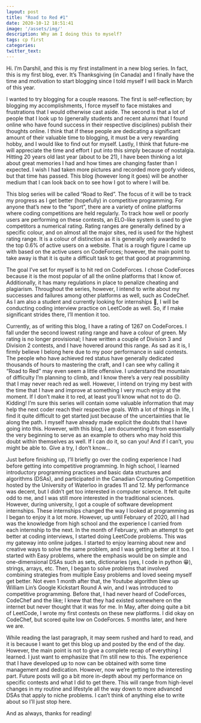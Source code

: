 ```yaml
---
layout: post
title: "Road to Red #1"
date: 2020-10-12 18:51:41
image: '/assets/img/'
description: Why am I doing this to myself?
tags: cp first
categories:
twitter_text:
---
```


Hi. I’m Darshil, and this is my first installment in a new blog series. In fact, this is my first blog, ever. It’s Thanksgiving (in Canada) and I finally have the time and motivation to start blogging since I told myself I will back in March of this year.

I wanted to try blogging for a couple reasons. The first is self-reflection; by blogging my accomplishments, I force myself to face mistakes and frustrations that I would otherwise cast aside. The second is that a lot of people that I look up to (generally students and recent alumni that I found online who have found success in their respective disciplines) publish their thoughts online. I think that if these people are dedicating a significant amount of their valuable time to blogging, it must be a very rewarding hobby, and I would like to find out for myself. Lastly, I think that future-me will appreciate the time and effort I put into this simply because of nostalgia. Hitting 20 years old last year (about to be 21), I have been thinking a lot about great memories I had and how times are changing faster than I expected. I wish I had taken more pictures and recorded more goofy videos, but that time has passed. This blog (however long it goes) will be another medium that I can look back on to see how I got to where I will be.

This blog series will be called “Road to Red”. The focus of it will be to track my progress as I get better (hopefully) in competitive programming. For anyone that’s new to the “sport”, there are a variety of online platforms where coding competitions are held regularly. To track how well or poorly users are performing on these contests, an ELO-like system is used to give competitors a numerical rating. Rating ranges are generally defined by a specific colour, and on almost all the major sites, red is used for the highest rating range. It is a colour of distinction as it is generally only awarded to the top 0.6% of active users on a website. That is a rough figure I came up with based on the active users on CodeForces; however, the main point to take away is that it is quite a difficult task to get that good at programming.

The goal I’ve set for myself is to hit red on CodeForces. I chose CodeForces because it is the most popular of all the online platforms that I know of. Additionally, it has many regulations in place to penalize cheating and plagiarism. Throughout the series, however, I intend to write about my successes and failures among other platforms as well, such as CodeChef. As I am also a student and currently looking for internships 👀, I will be conducting coding interview practice on LeetCode as well. So, if I make significant strides there, I’ll mention it too.

Currently, as of writing this blog, I have a rating of 1267 on CodeForces. I fall under the second lowest rating range and have a colour of green. My rating is no longer provisional; I have written a couple of Division 3 and Division 2 contests, and I have hovered around this range. As sad as it is, I firmly believe I belong here due to my poor performance in said contests. The people who have achieved red status have generally dedicated thousands of hours to mastering the craft, and I can see why calling it “Road to Red” may even seem a little offensive. I understand the mountain of difficulty I’m planning to climb, and I know there’s a very real possibility that I may never reach red as well. However, I intend on trying my best with the time that I have and improve at something I very much enjoy at the moment. If I don’t make it to red, at least you’ll know what not to do 😉. Kidding! I’m sure this series will contain some valuable information that may help the next coder reach their respective goals. With a lot of things in life, I find it quite difficult to get started just because of the uncertainties that lie along the path. I myself have already made explicit the doubts that I have going into this. However, with this blog, I am documenting it from essentially the very beginning to serve as an example to others who may hold this doubt within themselves as well. If I can do it, so can you! And if I can’t, you might be able to. Give a try, I don’t know…

Just before finishing up, I’ll briefly go over the coding experience I had before getting into competitive programming. In high school, I learned introductory programming practices and basic data structures and algorithms (DSAs), and participated in the Canadian Computing Competition hosted by the University of Waterloo in grades 11 and 12. My performance was decent, but I didn’t get too interested in computer science. It felt quite odd to me, and I was still more interested in the traditional sciences. However, during university, I got a couple of software development internships. These internships changed the way I looked at programming as I began to enjoy it a lot more. However, up until February of 2020, all I had was the knowledge from high school and the experience I carried from each internship to the next. In the month of February, with an attempt to get better at coding interviews, I started doing LeetCode problems. This was my gateway into online judges. I started to enjoy learning about new and creative ways to solve the same problem, and I was getting better at it too. I started with Easy problems, where the emphasis would be on simple and one-dimensional DSAs such as sets, dictionaries (yes, I code in python 😁), strings, arrays, etc. Then, I began to solve problems that involved combining strategies from multiple Easy problems and loved seeing myself get better. Not even 1 month after that, the Youtube algorithm blew up William Lin’s Google Kickstart Round A win, and I was introduced to competitive programming. Before that, I had never heard of CodeForces, CodeChef and the like; I knew that they had existed somewhere on the internet but never thought that it was for me. In May, after doing quite a bit of LeetCode, I wrote my first contests on these new platforms. I did okay on CodeChef, but scored quite low on CodeForces. 5 months later, and here we are.

While reading the last paragraph, it may seem rushed and hard to read, and it is because I want to get this blog up and posted by the end of the day. However, the main point is not to give a complete recap of everything I learned. I just want to emphasize that I’m still new to this. The experience that I have developed up to now can be obtained with some time management and dedication. However, now we’re getting to the interesting part. Future posts will go a bit more in-depth about my performance on specific contests and what I did to get there. This will range from high-level changes in my routine and lifestyle all the way down to more advanced DSAs that apply to niche problems. I can’t think of anything else to write about so I’ll just stop here.

And as always, thanks for reading!